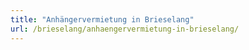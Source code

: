 ```yaml
---
title: "Anhängervermietung in Brieselang"
url: /brieselang/anhaengervermietung-in-brieselang/
---
```

